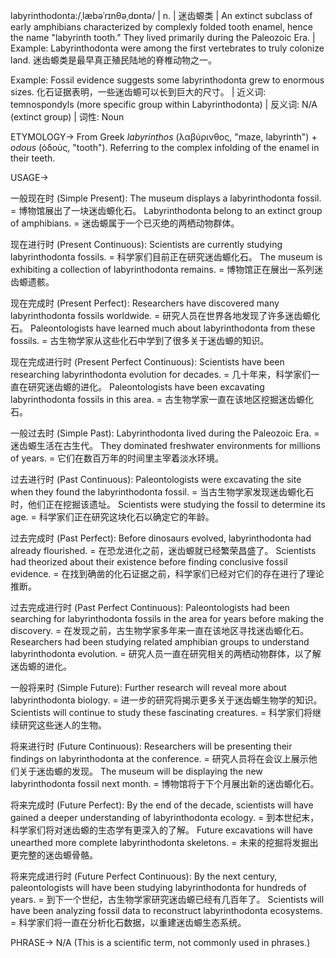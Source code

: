 labyrinthodonta:/ˌlæbəˈrɪnθəˌdɒntə/ | n. | 迷齿螈类 | An extinct subclass of early amphibians characterized by complexly folded tooth enamel, hence the name "labyrinth tooth." They lived primarily during the Paleozoic Era. |  Example: Labyrinthodonta were among the first vertebrates to truly colonize land. 迷齿螈类是最早真正殖民陆地的脊椎动物之一。

Example:  Fossil evidence suggests some labyrinthodonta grew to enormous sizes. 化石证据表明，一些迷齿螈可以长到巨大的尺寸。 | 近义词:  temnospondyls (more specific group within Labyrinthodonta) | 反义词: N/A (extinct group) | 词性: Noun


ETYMOLOGY->
From Greek *labyrinthos* (λαβύρινθος, "maze, labyrinth") + *odous* (ὀδούς, "tooth").  Referring to the complex infolding of the enamel in their teeth.


USAGE->

一般现在时 (Simple Present):
The museum displays a labyrinthodonta fossil. =  博物馆展出了一块迷齿螈化石。
Labyrinthodonta belong to an extinct group of amphibians. = 迷齿螈属于一个已灭绝的两栖动物群体。

现在进行时 (Present Continuous):
Scientists are currently studying labyrinthodonta fossils. = 科学家们目前正在研究迷齿螈化石。
The museum is exhibiting a collection of labyrinthodonta remains. = 博物馆正在展出一系列迷齿螈遗骸。


现在完成时 (Present Perfect):
Researchers have discovered many labyrinthodonta fossils worldwide. = 研究人员在世界各地发现了许多迷齿螈化石。
Paleontologists have learned much about labyrinthodonta from these fossils. = 古生物学家从这些化石中学到了很多关于迷齿螈的知识。

现在完成进行时 (Present Perfect Continuous):
Scientists have been researching labyrinthodonta evolution for decades. = 几十年来，科学家们一直在研究迷齿螈的进化。
Paleontologists have been excavating labyrinthodonta fossils in this area. = 古生物学家一直在该地区挖掘迷齿螈化石。


一般过去时 (Simple Past):
Labyrinthodonta lived during the Paleozoic Era. = 迷齿螈生活在古生代。
They dominated freshwater environments for millions of years. = 它们在数百万年的时间里主宰着淡水环境。


过去进行时 (Past Continuous):
Paleontologists were excavating the site when they found the labyrinthodonta fossil. = 当古生物学家发现迷齿螈化石时，他们正在挖掘该遗址。
Scientists were studying the fossil to determine its age. = 科学家们正在研究这块化石以确定它的年龄。


过去完成时 (Past Perfect):
Before dinosaurs evolved, labyrinthodonta had already flourished. = 在恐龙进化之前，迷齿螈就已经繁荣昌盛了。
Scientists had theorized about their existence before finding conclusive fossil evidence. = 在找到确凿的化石证据之前，科学家们已经对它们的存在进行了理论推断。

过去完成进行时 (Past Perfect Continuous):
Paleontologists had been searching for labyrinthodonta fossils in the area for years before making the discovery. = 在发现之前，古生物学家多年来一直在该地区寻找迷齿螈化石。
Researchers had been studying related amphibian groups to understand labyrinthodonta evolution. = 研究人员一直在研究相关的两栖动物群体，以了解迷齿螈的进化。


一般将来时 (Simple Future):
Further research will reveal more about labyrinthodonta biology. = 进一步的研究将揭示更多关于迷齿螈生物学的知识。
Scientists will continue to study these fascinating creatures. = 科学家们将继续研究这些迷人的生物。

将来进行时 (Future Continuous):
Researchers will be presenting their findings on labyrinthodonta at the conference. = 研究人员将在会议上展示他们关于迷齿螈的发现。
The museum will be displaying the new labyrinthodonta fossil next month. = 博物馆将于下个月展出新的迷齿螈化石。

将来完成时 (Future Perfect):
By the end of the decade, scientists will have gained a deeper understanding of labyrinthodonta ecology. = 到本世纪末，科学家们将对迷齿螈的生态学有更深入的了解。
Future excavations will have unearthed more complete labyrinthodonta skeletons. = 未来的挖掘将发掘出更完整的迷齿螈骨骼。


将来完成进行时 (Future Perfect Continuous):
By the next century, paleontologists will have been studying labyrinthodonta for hundreds of years. = 到下一个世纪，古生物学家研究迷齿螈已经有几百年了。
Scientists will have been analyzing fossil data to reconstruct labyrinthodonta ecosystems. = 科学家们将一直在分析化石数据，以重建迷齿螈生态系统。


PHRASE->
N/A (This is a scientific term, not commonly used in phrases.)

